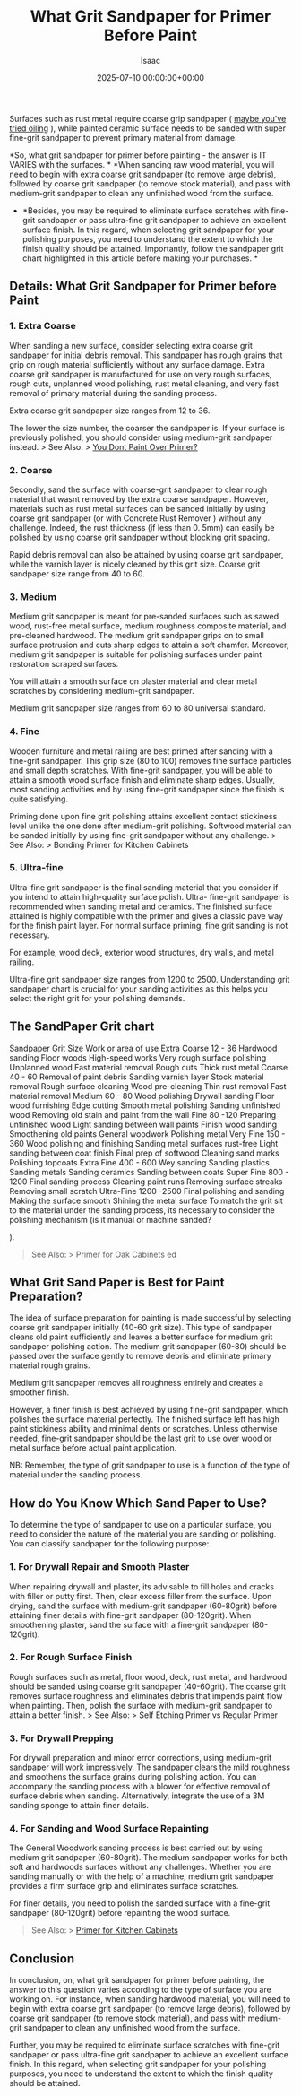 ﻿---
title: What Grit Sandpaper for Primer Before Paint
description: Surfaces such as rust metal require coarse grip sandpaper  maybe you've tried oiling , while painted ceramic surface needs to be sanded with super fine-grit...
slug: /what-grit-sandpaper-for-primer-before-paint/
date: 2025-07-10 00:00:00+00:00
lastmod: 2025-07-10 00:00:00+03:00
author: Isaac
categories:
- DIY Paintings
tags:
- diy-paintings
- grit
- sandpaper
layout: post
---

Surfaces such as rust metal require coarse grip sandpaper ( [maybe you've tried oiling](https://pestpolicy.com/how-does-oiling-prevent-rusting/) ), while painted ceramic surface needs to be sanded with super fine-grit sandpaper to prevent primary material from damage.

*So, what grit sandpaper for primer before painting - the answer is IT VARIES with the surfaces. * *When sanding raw wood material, you will need to begin with extra coarse grit sandpaper (to remove large debris), followed by coarse grit sandpaper (to remove stock material), and pass with medium-grit sandpaper to clean any unfinished wood from the surface.

* *Besides, you may be required to eliminate surface scratches with fine-grit sandpaper or pass ultra-fine grit sandpaper to achieve an excellent surface finish. In this regard, when selecting grit sandpaper for your polishing purposes, you need to understand the extent to which the finish quality should be attained. Importantly, follow the sandpaper grit chart highlighted in this article before making your purchases. *

##  Details: What Grit Sandpaper for Primer before Paint

###  1. Extra Coarse

When sanding a new surface, consider selecting extra coarse grit sandpaper for initial debris removal. This sandpaper has rough grains that grip on rough material sufficiently without any surface damage. Extra coarse grit sandpaper is manufactured for use on very rough surfaces, rough cuts, unplanned wood polishing, rust metal cleaning, and very fast removal of primary material during the sanding process.

Extra coarse grit sandpaper size ranges from 12 to 36.

The lower the size number, the coarser the sandpaper is. If your surface is previously polished, you should consider using medium-grit sandpaper instead. > See Also: > [You Dont Paint Over Primer? ](https://pestpolicy.com/what-happens-if-you-dont-paint-over-primer/)

###  2. Coarse

Secondly, sand the surface with coarse-grit sandpaper to clear rough material that wasnt removed by the extra coarse sandpaper. However, materials such as rust metal surfaces can be sanded initially by using coarse grit sandpaper (or with Concrete Rust Remover ) without any challenge. Indeed, the rust thickness (if less than 0. 5mm) can easily be polished by using coarse grit sandpaper without blocking grit spacing.

Rapid debris removal can also be attained by using coarse grit sandpaper, while the varnish layer is nicely cleaned by this grit size. Coarse grit sandpaper size range from 40 to 60.

###  3. Medium

Medium grit sandpaper is meant for pre-sanded surfaces such as sawed wood, rust-free metal surface, medium roughness composite material, and pre-cleaned hardwood. The medium grit sandpaper grips on to small surface protrusion and cuts sharp edges to attain a soft chamfer. Moreover, medium grit sandpaper is suitable for polishing surfaces under paint restoration scraped surfaces.

You will attain a smooth surface on plaster material and clear metal scratches by considering medium-grit sandpaper.

Medium grit sandpaper size ranges from 60 to 80 universal standard.

###  4. Fine

Wooden furniture and metal railing are best primed after sanding with a fine-grit sandpaper. This grip size (80 to 100) removes fine surface particles and small depth scratches. With fine-grit sandpaper, you will be able to attain a smooth wood surface finish and eliminate sharp edges. Usually, most sanding activities end by using fine-grit sandpaper since the finish is quite satisfying.

Priming done upon fine grit polishing attains excellent contact stickiness level unlike the one done after medium-grit polishing. Softwood material can be sanded initially by using fine-grit sandpaper without any challenge. > See Also: > Bonding Primer for Kitchen Cabinets

###  5. Ultra-fine

Ultra-fine grit sandpaper is the final sanding material that you consider if you intend to attain high-quality surface polish. Ultra- fine-grit sandpaper is recommended when sanding metal and ceramics. The finished surface attained is highly compatible with the primer and gives a classic pave way for the finish paint layer. For normal surface priming, fine grit sanding is not necessary.

For example, wood deck, exterior wood structures, dry walls, and metal railing.

Ultra-fine grit sandpaper size ranges from 1200 to 2500. Understanding grit sandpaper chart is crucial for your sanding activities as this helps you select the right grit for your polishing demands.

##  The SandPaper Grit chart

Sandpaper Grit Size Work or area of use Extra Coarse 12 - 36 Hardwood sanding Floor woods High-speed works Very rough surface polishing Unplanned wood Fast material removal Rough cuts Thick rust metal Coarse 40 - 60 Removal of paint debris Sanding varnish layer Stock material removal Rough surface cleaning Wood pre-cleaning Thin rust removal Fast material removal Medium 60 - 80 Wood polishing Drywall sanding Floor wood furnishing Edge cutting Smooth metal polishing Sanding unfinished wood Removing old stain and paint from the wall Fine 80 -120 Preparing unfinished wood Light sanding between wall paints Finish wood sanding Smoothening old paints General woodwork Polishing metal Very Fine 150 - 360 Wood polishing and finishing Sanding metal surfaces rust-free Light sanding between coat finish Final prep of softwood Cleaning sand marks Polishing topcoats Extra Fine 400 - 600 Wey sanding Sanding plastics Sanding metals Sanding ceramics Sanding between coats Super Fine 800 - 1200 Final sanding process Cleaning paint runs Removing surface streaks Removing small scratch Ultra-Fine 1200 -2500 Final polishing and sanding Making the surface smooth Shining the metal surface To match the grit sit to the material under the sanding process, its necessary to consider the polishing mechanism (is it manual or machine sanded?

).

> See Also: > Primer for Oak Cabinets ed

##  What Grit Sand Paper is Best for Paint Preparation?

The idea of surface preparation for painting is made successful by selecting coarse grit sandpaper initially (40-60 grit size). This type of sandpaper cleans old paint sufficiently and leaves a better surface for medium grit sandpaper polishing action. The medium grit sandpaper (60-80) should be passed over the surface gently to remove debris and eliminate primary material rough grains.

Medium grit sandpaper removes all roughness entirely and creates a smoother finish.

However, a finer finish is best achieved by using fine-grit sandpaper, which polishes the surface material perfectly. The finished surface left has high paint stickiness ability and minimal dents or scratches. Unless otherwise needed, fine-grit sandpaper should be the last grit to use over wood or metal surface before actual paint application.

NB: Remember, the type of grit sandpaper to use is a function of the type of material under the sanding process.

##  How do You Know Which Sand Paper to Use?

To determine the type of sandpaper to use on a particular surface, you need to consider the nature of the material you are sanding or polishing. You can classify sandpaper for the following purpose:

###  1. For Drywall Repair and Smooth Plaster

When repairing drywall and plaster, its advisable to fill holes and cracks with filler or putty first. Then, clear excess filler from the surface. Upon drying, sand the surface with medium-grit sandpaper (60-80grit) before attaining finer details with fine-grit sandpaper (80-120grit). When smoothening plaster, sand the surface with a fine-grit sandpaper (80-120grit).

###  2. For Rough Surface Finish

Rough surfaces such as metal, floor wood, deck, rust metal, and hardwood should be sanded using coarse grit sandpaper (40-60grit). The coarse grit removes surface roughness and eliminates debris that impends paint flow when painting. Then, polish the surface with medium-grit sandpaper to attain a better finish. > See Also: > Self Etching Primer vs Regular Primer

###  3. For Drywall Prepping

For drywall preparation and minor error corrections, using medium-grit sandpaper will work impressively. The sandpaper clears the mild roughness and smoothens the surface grains during polishing action. You can accompany the sanding process with a blower for effective removal of surface debris when sanding. Alternatively, integrate the use of a 3M sanding sponge to attain finer details.

###  4. For Sanding and Wood Surface Repainting

The General Woodwork sanding process is best carried out by using medium grit sandpaper (60-80grit). The medium sandpaper works for both soft and hardwoods surfaces without any challenges. Whether you are sanding manually or with the help of a machine, medium grit sandpaper provides a firm surface grip and eliminates surface scratches.

For finer details, you need to polish the sanded surface with a fine-grit sandpaper (80-120grit) before repainting the wood surface.

> See Also: > [Primer for Kitchen Cabinets](https://pestpolicy.com/best-primer-for-kitchen-cabinets/)

##  Conclusion

In conclusion, on, what grit sandpaper for primer before painting, the answer to this question varies according to the type of surface you are working on. For instance, when sanding hardwood material, you will need to begin with extra coarse grit sandpaper (to remove large debris), followed by coarse grit sandpaper (to remove stock material), and pass with medium-grit sandpaper to clean any unfinished wood from the surface.

Further, you may be required to eliminate surface scratches with fine-grit sandpaper or pass ultra-fine grit sandpaper to achieve an excellent surface finish. In this regard, when selecting grit sandpaper for your polishing purposes, you need to understand the extent to which the finish quality should be attained.

